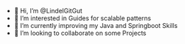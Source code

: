 - 👋 Hi, I’m @LindelGitGut
- 👀 I’m interested in Guides for scalable patterns
- 🌱 I’m currently improving my Java and Springboot Skills
- 💞️ I’m looking to collaborate on some Projects


<!---
LindelGitGut/LindelGitGut is a ✨ special ✨ repository because its `README.md` (this file) appears on your GitHub profile.
You can click the Preview link to take a look at your changes.
--->
